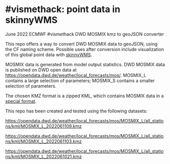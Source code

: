 # #vismethack: point data in skinnyWMS
June 2022 ECMWF #vismethack DWD MOSMIX kmz to geoJSON converter

This repo offers a way to convert DWD MOSMIX data to geoJSON, using the CF naming scheme. Possible uses after conversion include visualization of this global point data with [skinnyWMS](https://github.com/ecmwf/skinnywms).

MOSMIX data is generated from model output statistics. DWD MOSMIX data is published on DWD open data at https://opendata.dwd.de/weather/local_forecasts/mos/. MOSMIX_L contains a large selection of parameters; MOSMIX_S contains a smaller selection of parameters.

The chosen KMZ format is a zipped KML, which contains MOSMIX data in a [special format](https://www.dwd.de/DE/leistungen/opendata/hilfe.html?nn=16102#doc625266bodyText5).


This repo has been created and tested using the following datasets:

https://opendata.dwd.de/weather/local_forecasts/mos/MOSMIX_L/all_stations/kml/MOSMIX_L_2022061109.kmz

https://opendata.dwd.de/weather/local_forecasts/mos/MOSMIX_L/all_stations/kml/MOSMIX_L_2022061103.kmz

https://opendata.dwd.de/weather/local_forecasts/mos/MOSMIX_L/all_stations/kml/MOSMIX_L_2022061021.kmz
